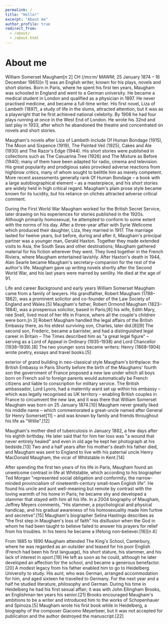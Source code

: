 ```yaml
---
permalink: /
title: "Hello!"
excerpt: "About me"
author_profile: true
redirect_from: 
  - /about/
  - /about.html
---
```

<!-- 
This is the front page of a website that is powered by the [academicpages template](https://github.com/academicpages/academicpages.github.io) and hosted on GitHub pages. [GitHub pages](https://pages.github.com) is a free service in which websites are built and hosted from code and data stored in a GitHub repository, automatically updating when a new commit is made to the respository. This template was forked from the [Minimal Mistakes Jekyll Theme](https://mmistakes.github.io/minimal-mistakes/) created by Michael Rose, and then extended to support the kinds of content that academics have: publications, talks, teaching, a portfolio, blog posts, and a dynamically-generated CV. You can fork [this repository](https://github.com/academicpages/academicpages.github.io) right now, modify the configuration and markdown files, add your own PDFs and other content, and have your own site for free, with no ads! An older version of this template powers my own personal website at [stuartgeiger.com](http://stuartgeiger.com), which uses [this Github repository](https://github.com/staeiou/staeiou.github.io).

A data-driven personal website
======
Like many other Jekyll-based GitHub Pages templates, academicpages makes you separate the website's content from its form. The content & metadata of your website are in structured markdown files, while various other files constitute the theme, specifying how to transform that content & metadata into HTML pages. You keep these various markdown (.md), YAML (.yml), HTML, and CSS files in a public GitHub repository. Each time you commit and push an update to the repository, the [GitHub pages](https://pages.github.com/) service creates static HTML pages based on these files, which are hosted on GitHub's servers free of charge.

Many of the features of dynamic content management systems (like Wordpress) can be achieved in this fashion, using a fraction of the computational resources and with far less vulnerability to hacking and DDoSing. You can also modify the theme to your heart's content without touching the content of your site. If you get to a point where you've broken something in Jekyll/HTML/CSS beyond repair, your markdown files describing your talks, publications, etc. are safe. You can rollback the changes or even delete the repository and start over -- just be sure to save the markdown files! Finally, you can also write scripts that process the structured data on the site, such as [this one](https://github.com/academicpages/academicpages.github.io/blob/master/talkmap.ipynb) that analyzes metadata in pages about talks to display [a map of every location you've given a talk](https://academicpages.github.io/talkmap.html).

Getting started
======
1. Register a GitHub account if you don't have one and confirm your e-mail (required!)
1. Fork [this repository](https://github.com/academicpages/academicpages.github.io) by clicking the "fork" button in the top right. 
1. Go to the repository's settings (rightmost item in the tabs that start with "Code", should be below "Unwatch"). Rename the repository "[your GitHub username].github.io", which will also be your website's URL.
1. Set site-wide configuration and create content & metadata (see below -- also see [this set of diffs](http://archive.is/3TPas) showing what files were changed to set up [an example site](https://getorg-testacct.github.io) for a user with the username "getorg-testacct")
1. Upload any files (like PDFs, .zip files, etc.) to the files/ directory. They will appear at https://[your GitHub username].github.io/files/example.pdf.  
1. Check status by going to the repository settings, in the "GitHub pages" section

Site-wide configuration
------
The main configuration file for the site is in the base directory in [_config.yml](https://github.com/academicpages/academicpages.github.io/blob/master/_config.yml), which defines the content in the sidebars and other site-wide features. You will need to replace the default variables with ones about yourself and your site's github repository. The configuration file for the top menu is in [_data/navigation.yml](https://github.com/academicpages/academicpages.github.io/blob/master/_data/navigation.yml). For example, if you don't have a portfolio or blog posts, you can remove those items from that navigation.yml file to remove them from the header. 

Create content & metadata
------
For site content, there is one markdown file for each type of content, which are stored in directories like _publications, _talks, _posts, _teaching, or _pages. For example, each talk is a markdown file in the [_talks directory](https://github.com/academicpages/academicpages.github.io/tree/master/_talks). At the top of each markdown file is structured data in YAML about the talk, which the theme will parse to do lots of cool stuff. The same structured data about a talk is used to generate the list of talks on the [Talks page](https://academicpages.github.io/talks), each [individual page](https://academicpages.github.io/talks/2012-03-01-talk-1) for specific talks, the talks section for the [CV page](https://academicpages.github.io/cv), and the [map of places you've given a talk](https://academicpages.github.io/talkmap.html) (if you run this [python file](https://github.com/academicpages/academicpages.github.io/blob/master/talkmap.py) or [Jupyter notebook](https://github.com/academicpages/academicpages.github.io/blob/master/talkmap.ipynb), which creates the HTML for the map based on the contents of the _talks directory).

**Markdown generator**

I have also created [a set of Jupyter notebooks](https://github.com/academicpages/academicpages.github.io/tree/master/markdown_generator
) that converts a CSV containing structured data about talks or presentations into individual markdown files that will be properly formatted for the academicpages template. The sample CSVs in that directory are the ones I used to create my own personal website at stuartgeiger.com. My usual workflow is that I keep a spreadsheet of my publications and talks, then run the code in these notebooks to generate the markdown files, then commit and push them to the GitHub repository.

How to edit your site's GitHub repository
------
Many people use a git client to create files on their local computer and then push them to GitHub's servers. If you are not familiar with git, you can directly edit these configuration and markdown files directly in the github.com interface. Navigate to a file (like [this one](https://github.com/academicpages/academicpages.github.io/blob/master/_talks/2012-03-01-talk-1.md) and click the pencil icon in the top right of the content preview (to the right of the "Raw | Blame | History" buttons). You can delete a file by clicking the trashcan icon to the right of the pencil icon. You can also create new files or upload files by navigating to a directory and clicking the "Create new file" or "Upload files" buttons. 

Example: editing a markdown file for a talk
![Editing a markdown file for a talk](/images/editing-talk.png)

For more info
------
More info about configuring academicpages can be found in [the guide](https://academicpages.github.io/markdown/). The [guides for the Minimal Mistakes theme](https://mmistakes.github.io/minimal-mistakes/docs/configuration/) (which this theme was forked from) might also be helpful. -->

About me
======

William Somerset Maugham[n 2] CH (/mɔːm/ MAWM; 25 January 1874 – 16 December 1965)[n 1] was an English writer, known for his plays, novels and short stories. Born in Paris, where he spent his first ten years, Maugham was schooled in England and went to a German university. He became a medical student in London and qualified as a physician in 1897. He never practised medicine, and became a full-time writer. His first novel, Liza of Lambeth (1897), a study of life in the slums, attracted attention, but it was as a playwright that he first achieved national celebrity. By 1908 he had four plays running at once in the West End of London. He wrote his 32nd and last play in 1933, after which he abandoned the theatre and concentrated on novels and short stories.

Maugham's novels after Liza of Lambeth include Of Human Bondage (1915), The Moon and Sixpence (1919), The Painted Veil (1925), Cakes and Ale (1930) and The Razor's Edge (1944). His short stories were published in collections such as The Casuarina Tree (1926) and The Mixture as Before (1940); many of them have been adapted for radio, cinema and television. His great popularity and prodigious sales provoked adverse reactions from highbrow critics, many of whom sought to belittle him as merely competent. More recent assessments generally rank Of Human Bondage – a book with a large autobiographical element – as a masterpiece, and his short stories are widely held in high critical regard. Maugham's plain prose style became known for its lucidity, but his reliance on clichés attracted adverse critical comment.

During the First World War Maugham worked for the British Secret Service, later drawing on his experiences for stories published in the 1920s. Although primarily homosexual, he attempted to conform to some extent with the norms of his day. After a three-year affair with Syrie Wellcome which produced their daughter, Liza, they married in 1917. The marriage lasted for twelve years, but before, during and after it, Maugham's principal partner was a younger man, Gerald Haxton. Together they made extended visits to Asia, the South Seas and other destinations; Maugham gathered material for his fiction wherever they went. They lived together in the French Riviera, where Maugham entertained lavishly. After Haxton's death in 1944, Alan Searle became Maugham's secretary-companion for the rest of the author's life. Maugham gave up writing novels shortly after the Second World War, and his last years were marred by senility. He died at the age of 91.

Life and career
Background and early years
William Somerset Maugham came from a family of lawyers. His grandfather, Robert Maugham (1788–1862), was a prominent solicitor and co-founder of the Law Society of England and Wales.[5] Maugham's father, Robert Ormond Maugham (1823–1884), was a prosperous solicitor, based in Paris;[6] his wife, Edith Mary, née Snell, lived most of her life in France, where all the couple's children were born.[n 3] Robert Maugham handled the legal affairs of the British Embassy there, as his eldest surviving son, Charles, later did.[8][9] The second son, Frederic, became a barrister, and had a distinguished legal career in Britain – The Times described him as "a great legal figure" – serving as a Lord of Appeal in Ordinary (1935–1938) and Lord Chancellor (1938–1939).[8] The two younger sons became writers: Henry (1868–1904) wrote poetry, essays and travel books.[5]

exterior of grand building in neo-classical style
Maugham's birthplace: the British Embassy in Paris
Shortly before the birth of the Maughams' fourth son the government of France proposed a new law under which all boys born on French soil to foreign parents would automatically be French citizens and liable to conscription for military service. The British ambassador, Lord Lyons, had a maternity ward set up within his embassy – which was legally recognised as UK territory – enabling British couples in France to circumvent the new law, and it was there that William Somerset Maugham was born on 25 January 1874.[10] Maugham never greatly liked his middle name – which commemorated a great-uncle named after General Sir Henry Somerset[11] – and was known by family and friends throughout his life as "Willie".[12]

Maugham's mother died of tuberculosis in January 1882, a few days after his eighth birthday. He later said that for him her loss was "a wound that never entirely healed" and even in old age he kept her photograph at his bedside.[13] Two and a half years after his mother's death his father died, and Maugham was sent to England to live with his paternal uncle Henry MacDonald Maugham, the vicar of Whitstable in Kent.[14]

After spending the first ten years of his life in Paris, Maugham found an unwelcome contrast in life at Whitstable, which according to his biographer Ted Morgan "represented social obligation and conformity, the narrow-minded provincialism of nineteenth-century small-town English life". He found his uncle and aunt well-meaning but remote by contrast with the loving warmth of his home in Paris; he became shy and developed a stammer that stayed with him all his life. In a 2004 biography of Maugham, Jeffrey Meyers comments, "His stammer, a psychological and physical handicap, and his gradual awareness of his homosexuality made him furtive and secretive".[15] Maugham's biographer Selina Hastings describes as "the first step in Maugham's loss of faith" his disillusion when the God in whom he had been taught to believe failed to answer his prayers for relief from his troubles. In his teens he became a lifelong non-believer.[16][n 4]

From 1885 to 1890 Maugham attended The King's School, Canterbury, where he was regarded as an outsider and teased for his poor English (French had been his first language), his short stature, his stammer, and his lack of interest in sport.[19] He left as soon as he could, although he later developed an affection for the school, and became a generous benefactor.[20] A modest legacy from his father enabled him to go to Heidelberg University to study. His aunt, who was German, arranged accommodation for him, and aged sixteen he travelled to Germany. For the next year and a half he studied literature, philosophy and German. During his time in Heidelberg he had his first sexual affair; it was with John Ellingham Brooks, an Englishman ten years his senior.[21] Brooks encouraged Maugham's ambitions to be a writer and introduced him to the works of Schopenhauer and Spinoza.[5] Maugham wrote his first book while in Heidelberg, a biography of the composer Giacomo Meyerbeer, but it was not accepted for publication and the author destroyed the manuscript.[22]
